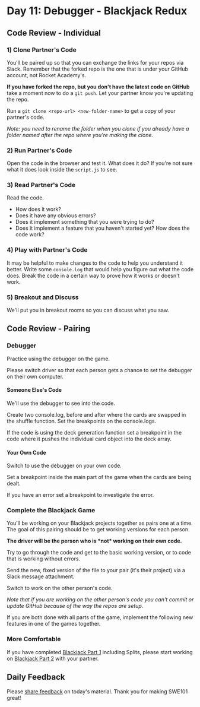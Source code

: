 # Day 11: Debugger - Blackjack Redux

## Code Review - Individual

### 1\) Clone Partner's Code

You'll be paired up so that you can exchange the links for your repos via Slack. Remember that the forked repo is the one that is under your GitHub account, not Rocket Academy's.

**If you have forked the repo, but you don't have the latest code on GitHub** take a moment now to do a `git push`. Let your partner know you're updating the repo. 

Run a `git clone <repo-url> <new-folder-name>` to get a copy of your partner's code.

_Note: you need to rename the folder when you clone if you already have a folder named after the repo where you're making the clone._

### 2\) Run Partner's Code

Open the code in the browser and test it. What does it do? If you're not sure what it does look inside the `script.js` to see.

### 3\) Read Partner's Code

Read the code.

* How does it work?
* Does it have any obvious errors?
* Does it implement something that you were trying to do? 
* Does it implement a feature that you haven't started yet? How does the code work?

### 4\) Play with Partner's Code

It may be helpful to make changes to the code to help you understand it better. Write some `console.log` that would help you figure out what the code does. Break the code in a certain way to prove how it works or doesn't work.

### 5\) Breakout and Discuss

We'll put you in breakout rooms so you can discuss what you saw. 

## Code Review - Pairing

### Debugger

Practice using the debugger on the game.

Please switch driver so that each person gets a chance to set the debugger on their own computer. 

#### Someone Else's Code

We'll use the debugger to see into the code.

Create two console.log, before and after where the cards are swapped in the shuffle function. Set the breakpoints on the console.logs.

If the code is using the deck generation function set a breakpoint in the code where it pushes the individual card object into the deck array.   

#### Your Own Code

Switch to use the debugger on your own code.

Set a breakpoint inside the main part of the game when the cards are being dealt. 

If you have an error set a breakpoint to investigate the error. 

### Complete the Blackjack Game

You'll be working on your Blackjack projects together as pairs one at a time. The goal of this pairing should be to get working versions for each person.

**The driver will be the person who is \*not\* working on their own code.**

Try to go through the code and get to the basic working version, or to code that is working without errors.

Send the new, fixed version of the file to your pair \(it's their project\) via a Slack message attachment.

Switch to work on the other person's code.

_Note that if you are working on the other person's code you can't commit or update GitHub because of the way the repos are setup._

If you are both done with all parts of the game, implement the following new features in one of the games together.

### More Comfortable

If you have completed [Blackjack Part 1](../projects/project-3-blackjack-part-1.md) including Splits, please start working on [Blackjack Part 2](../projects/project-3.5-blackjack-part-2.md) with your partner.

## Daily Feedback

Please [share feedback](https://forms.gle/NK3mez8er7pPo7tu5) on today's material. Thank you for making SWE101 great!


